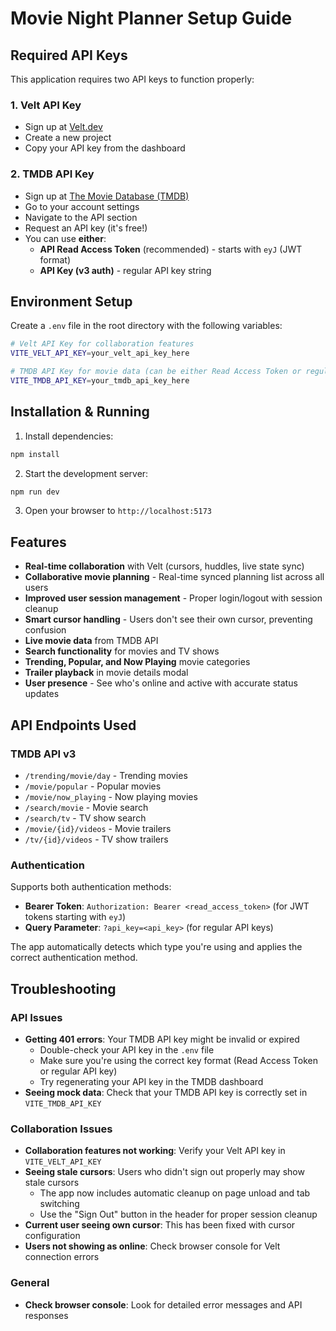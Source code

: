 # Movie Night Planner Setup Guide

## Required API Keys

This application requires two API keys to function properly:

### 1. Velt API Key
- Sign up at [Velt.dev](https://velt.dev)
- Create a new project
- Copy your API key from the dashboard

### 2. TMDB API Key
- Sign up at [The Movie Database (TMDB)](https://www.themoviedb.org/)
- Go to your account settings
- Navigate to the API section
- Request an API key (it's free!)
- You can use **either**:
  - **API Read Access Token** (recommended) - starts with `eyJ` (JWT format)
  - **API Key (v3 auth)** - regular API key string

## Environment Setup

Create a `.env` file in the root directory with the following variables:

```bash
# Velt API Key for collaboration features
VITE_VELT_API_KEY=your_velt_api_key_here

# TMDB API Key for movie data (can be either Read Access Token or regular API key)
VITE_TMDB_API_KEY=your_tmdb_api_key_here
```

## Installation & Running

1. Install dependencies:
```bash
npm install
```

2. Start the development server:
```bash
npm run dev
```

3. Open your browser to `http://localhost:5173`

## Features

- **Real-time collaboration** with Velt (cursors, huddles, live state sync)
- **Collaborative movie planning** - Real-time synced planning list across all users
- **Improved user session management** - Proper login/logout with session cleanup
- **Smart cursor handling** - Users don't see their own cursor, preventing confusion
- **Live movie data** from TMDB API
- **Search functionality** for movies and TV shows
- **Trending, Popular, and Now Playing** movie categories
- **Trailer playback** in movie details modal
- **User presence** - See who's online and active with accurate status updates

## API Endpoints Used

### TMDB API v3
- `/trending/movie/day` - Trending movies
- `/movie/popular` - Popular movies  
- `/movie/now_playing` - Now playing movies
- `/search/movie` - Movie search
- `/search/tv` - TV show search
- `/movie/{id}/videos` - Movie trailers
- `/tv/{id}/videos` - TV show trailers

### Authentication
Supports both authentication methods:
- **Bearer Token**: `Authorization: Bearer <read_access_token>` (for JWT tokens starting with `eyJ`)
- **Query Parameter**: `?api_key=<api_key>` (for regular API keys)

The app automatically detects which type you're using and applies the correct authentication method.

## Troubleshooting

### API Issues
- **Getting 401 errors**: Your TMDB API key might be invalid or expired
  - Double-check your API key in the `.env` file
  - Make sure you're using the correct key format (Read Access Token or regular API key)
  - Try regenerating your API key in the TMDB dashboard
- **Seeing mock data**: Check that your TMDB API key is correctly set in `VITE_TMDB_API_KEY`

### Collaboration Issues
- **Collaboration features not working**: Verify your Velt API key in `VITE_VELT_API_KEY`
- **Seeing stale cursors**: Users who didn't sign out properly may show stale cursors
  - The app now includes automatic cleanup on page unload and tab switching
  - Use the "Sign Out" button in the header for proper session cleanup
- **Current user seeing own cursor**: This has been fixed with cursor configuration
- **Users not showing as online**: Check browser console for Velt connection errors

### General
- **Check browser console**: Look for detailed error messages and API responses 